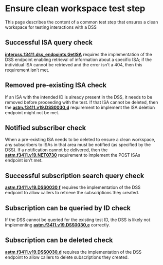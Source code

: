 # Ensure clean workspace test step

This page describes the content of a common test step that ensures a clean workspace for testing interactions with a DSS

## Successful ISA query check

**[interuss.f3411.dss_endpoints.GetISA](../../../../../../requirements/interuss/f3411/dss_endpoints.md)** requires the implementation of the DSS endpoint enabling retrieval of information about a specific ISA; if the individual ISA cannot be retrieved and the error isn't a 404, then this requirement isn't met.

## Removed pre-existing ISA check

If an ISA with the intended ID is already present in the DSS, it needs to be removed before proceeding with the test.  If that ISA cannot be deleted, then the **[astm.f3411.v19.DSS0030,d](../../../../../../requirements/astm/f3411/v19.md)** requirement to implement the ISA deletion endpoint might not be met.

## Notified subscriber check

When a pre-existing ISA needs to be deleted to ensure a clean workspace, any subscribers to ISAs in that area must be notified (as specified by the DSS).  If a notification cannot be delivered, then the **[astm.f3411.v19.NET0730](../../../../../../requirements/astm/f3411/v19.md)** requirement to implement the POST ISAs endpoint isn't met.

## Successful subscription search query check

**[astm.f3411.v19.DSS0030,f](../../../../../../requirements/astm/f3411/v19.md)** requires the implementation of the DSS endpoint to allow callers to retrieve the subscriptions they created.

## Subscription can be queried by ID check

If the DSS cannot be queried for the existing test ID, the DSS is likely not implementing **[astm.f3411.v19.DSS0030,e](../../../../../../requirements/astm/f3411/v19.md)** correctly.

## Subscription can be deleted check

**[astm.f3411.v19.DSS0030,d](../../../../../../requirements/astm/f3411/v19.md)** requires the implementation of the DSS endpoint to allow callers to delete subscriptions they created.
